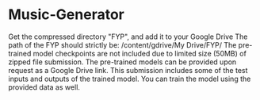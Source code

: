 # Music-Generator
Get the compressed directory "FYP", and add it to your Google Drive
The path of the FYP should strictly be: /content/gdrive/My Drive/FYP/
The pre-trained model checkpoints are not included due to limited size (50MB) of zipped file submission.
The pre-trained models can be provided upon request as a Google Drive link.
This submission includes some of the test inputs and outputs of the trained model.
You can train the model using the provided data as well.
